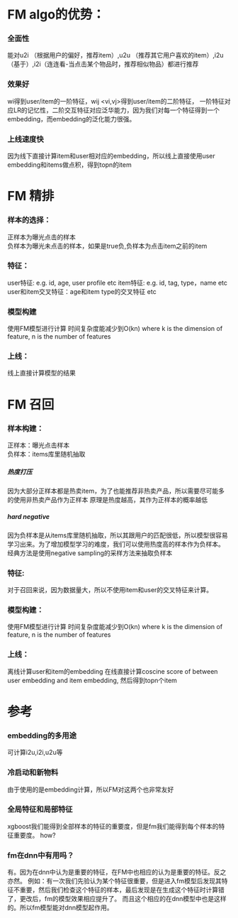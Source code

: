 # FM algo的优势：

### 全面性
能对u2i （根据用户的偏好，推荐item）,u2u （推荐其它用户喜欢的item）,i2u（基于）,i2i（连连看-当点击某个物品时，推荐相似物品）都进行推荐

### 效果好
wi得到user/item的一阶特征，wij <vi,vj>得到user/item的二阶特征， 一阶特征对应LR的记忆性，二阶交互特征对应泛华能力，因为我们对每一个特征得到一个embedding，而embedding的泛化能力很强。

### 上线速度快
因为线下直接计算item和user相对应的embedding，所以线上直接使用user embedding和items做点积，得到topn的item

# FM 精排

### 样本的选择：
正样本为曝光点击的样本  
负样本为曝光未点击的样本，如果是true负,负样本为点击item之前的item

### 特征：
user特征: e.g. id, age, user profile etc
item特征: e.g. id, tag, type，name etc
user和item交叉特征：age和item type的交叉特征 etc

### 模型构建
使用FM模型进行计算
时间复杂度能减少到O(kn)
where k is the dimension of feature, n is the number of features

### 上线：
线上直接计算模型的结果


# FM 召回

### 样本构建：
正样本：曝光点击样本  
负样本：items库里随机抽取  

##### 热度打压
因为大部分正样本都是热卖item，为了也能推荐非热卖产品，所以需要尽可能多的使用非热卖产品作为正样本
原理是热度越高，其作为正样本的概率越低

##### hard negative
因为负样本是从items库里随机抽取，所以其跟用户的匹配很低，所以模型很容易学习出来。为了增加模型学习的难度，我们可以使用热度高的样本作为负样本。
经典方法是使用negative sampling的采样方法来抽取负样本

### 特征:
对于召回来说，因为数据量大，所以不使用item和user的交叉特征来计算。

### 模型构建：
使用FM模型进行计算
时间复杂度能减少到O(kn)
where k is the dimension of feature, n is the number of features

### 上线：
离线计算user和item的embedding
在线直接计算coscine score of between user embedding and item embedding, 然后得到topn个item

# 参考
### embedding的多用途
可计算i2u,i2i,u2u等

### 冷启动和新物料
由于使用的是embedding计算，所以FM对这两个也非常友好

### 全局特征和局部特征
xgboost我们能得到全部样本的特征的重要度，但是fm我们能得到每个样本的特征重要度。
how?

### fm在dnn中有用吗？
有。因为在dnn中认为是重要的特征，在FM中也相应的认为是重要的特征。反之亦然。
例如：有一次我们先验认为某个特征很重要，但是进入fm模型后发现其特征不重要，然后我们检查这个特征的样本，最后发现是在生成这个特征时计算错了，更改后，fm的模型效果相应提升了。
而且这个相应的在dnn模型中也是这样的。所以fm模型能对dnn模型起作用。


